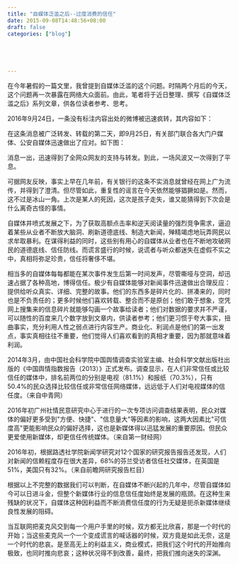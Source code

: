 ```yaml
---
title: "自媒体泛滥之后--过度消费的信任"
date: 2015-09-08T14:48:56+08:00
draft: false
categories: ["blog"]





---
```




在今年暑假的一篇文里，我曾提到自媒体泛滥的这个问题。时隔两个月后的今天，这个问题再一次暴露在网络大众面前。由此，笔者将于近日整理、撰写《自媒体泛滥之后》系列文章，供各位读者参考、思考。

<!--more-->

2016年9月24日，一条没有标注内容出处的微博被迅速疯转，其内容如下：

在这条消息被广泛转发、转载的第二天，即9月25日，有关部门联合各大门户媒体、公安自媒体迅速做出了应对。如下图：

消息一出，迅速得到了全网众网友的支持与转发。到此，一场风波又一次得到了平息。

可据网友反映，事实上早在几年前，有关银行的这条不实消息就曾经在网上广为流传，并得到了澄清。但尽管如此，重复性的谣言在今天依然能够猖獗如是。然而，这不过是冰山一角。上次是某人的死因，这次是孩子走失，谁又能猜得到下次会是什么离奇古怪的事情。

自媒体井喷式发展之下，为了获取高额点击率和逆天阅读量的强烈竞争需求，逼迫着某些从业者不断放大脑洞、刷新道德底线、制造大新闻，殚精竭虑地玩弄网民以求牟取暴利。在谋得利益的同时，这些别有用心的自媒体从业者也在不断地攻破网民的道德底线、信任防线。而谎言盛行的时候，说谎者与听众都迷失在虚假不实之中，真相将弥足珍贵，信任将奢侈不堪。

相当多的自媒体每每都能在某次事件发生后第一时间发声，尽管嘶哑与空洞，却迅速占据了各种高地，博得信任。极少有自媒体能够对新闻事件迅速做出合理反应：提供给听众真实、详细、完整的故事。他们的东西多是碎片化的、拼凑来的，同时也是不负责任的；更多时候他们喜欢转载、整合而不是原创；他们敢于想象，空凭网上搜集来的信息碎片就能够勾画一个故事给读者；他们对数据的要求并不严谨，可以随性的百度来几个数字放到文章内，供读者参考；他们更习惯于夸大事实，扭曲事实，充分利用人性之弱点进行内容生产。商业化、利润点是他们的第一出发点，事实真相往往不重要，他们觉得人们喜欢看到的真相才重要，因为那就意味着利润。

2014年3月，由中国社会科学院中国舆情调查实验室主编、社会科学文献出版社出版的《中国舆情指数报告（2013）》正式发布。调查显示，在人们非常信任或比较信任的媒体中，排名前两位的分别是电视（81.1%）和报纸（70.3%），只有50.4%的民众选择比较信任或非常信任网络媒体，远远低于人们对电视媒体的信任度。（来自中青网）

2016年初广州社情民意研究中心于进行的一次专项访问调查结果表明，民众对媒体的偏好更多受到"方便、快捷"、"信息量大"等因素的影响，这两大因素比"可信度高"更能影响民众的偏好选择，这也是新媒体得以迅猛发展的重要原因。但民众更爱使用新媒体，却更信任传统媒体。（来自第一财经网）

2016年初，根据路透社学院新闻学研究对12个国家的研究报告报告还发现，人们对新闻的信赖程度存在很大差异，68%的芬兰受访者信任社交媒体，在英国是51%，美国只有32%。（来自前瞻网研究报告栏目）

根据以上不完整的数据我们可以判断，在自媒体不断兴起的几年中，尽管自媒体如今可以日进斗金，但整个新媒体行业的信息信任度始终是发展的瓶颈。在这种生来残缺的状况下，自媒体这种因利益而不断消费信任度的行为无疑是扼杀新媒体继续良性发展的阻碍。

当互联网把麦克风交到每一个用户手里的时候，双方都无比欣喜，那是一个时代的开始；当这些麦克风一个一个变成谎言的喊话器的时候，双方竟是如此无奈，这是一个时代的悲哀。是至高无上的利益主义，商业模式，把我们这个时代的开始推向极致，也同时推向悲哀；这种状况得不到改善，最终，把我们推向迷失的深渊。














